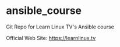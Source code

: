 # ansible_course
Git Repo for Learn Linux TV's Ansible course

Official Web Site:  https://learnlinux.tv


